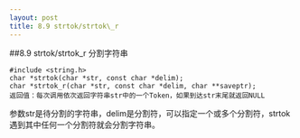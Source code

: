 ```yaml
---
layout: post
title: 8.9 strtok/strtok\_r
---
```


##8.9 strtok/strtok\_r
分割字符串

	#include <string.h>
	char *strtok(char *str, const char *delim);
	char *strtok_r(char *str, const char *delim, char **saveptr);
	返回值：每次调用依次返回字符串str中的一个Token，如果到达str末尾就返回NULL

参数str是待分割的字符串，delim是分割符，可以指定一个或多个分割符，strtok遇到其中任何一个分割符就会分割字符串。
